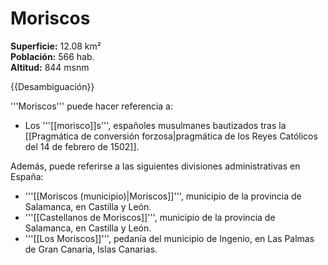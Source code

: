 # Moriscos

**Superficie:** 12.08 km²  
**Población:** 566 hab.  
**Altitud:** 844 msnm  

{{Desambiguación}}

'''Moriscos''' puede hacer referencia a:
* Los '''[[morisco]]s''', españoles musulmanes bautizados tras la [[Pragmática de conversión forzosa|pragmática de los Reyes Católicos del 14 de febrero de 1502]].

Además, puede referirse a las siguientes divisiones administrativas en España:
* '''[[Moriscos (municipio)|Moriscos]]''', municipio de la provincia de Salamanca, en Castilla y León.
* '''[[Castellanos de Moriscos]]''', municipio de la provincia de Salamanca, en Castilla y León.
* '''[[Los Moriscos]]''', pedanía del municipio de Ingenio, en Las Palmas de Gran Canaria, Islas Canarias.